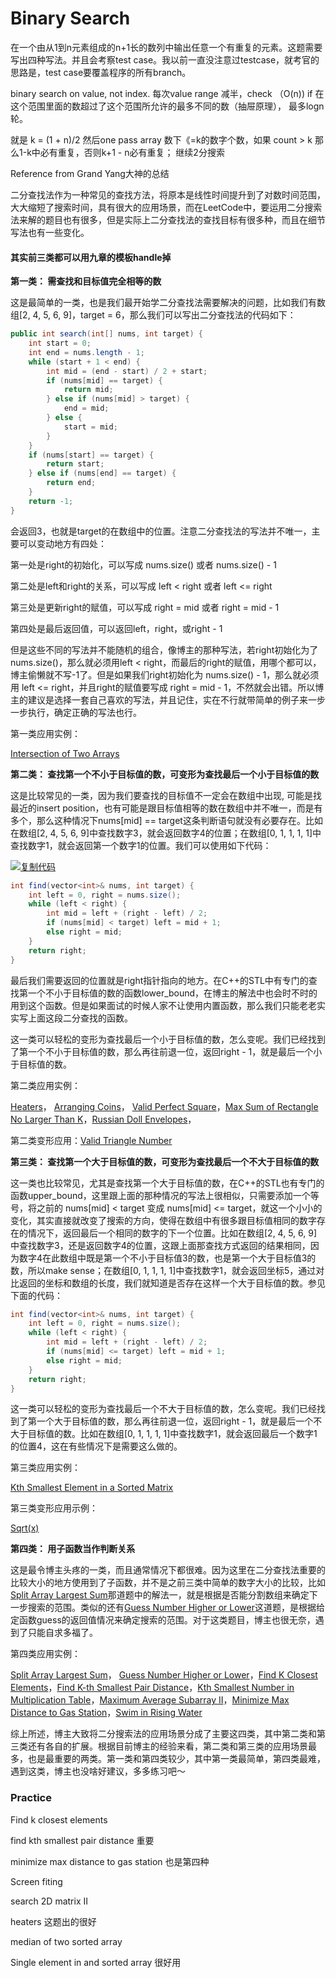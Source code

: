 # Binary Search



在一个由从1到n元素组成的n+1长的数列中输出任意一个有重复的元素。这题需要写出四种写法。并且会考察test case。我以前一直没注意过testcase，就考官的思路是，test case要覆盖程序的所有branch。 

binary search on value, not index. 每次value range 减半，check （O(n)) if 在这个范围里面的数超过了这个范围所允许的最多不同的数（抽屉原理）， 最多logn 轮。 

就是 k = (1 + n)/2 然后one pass array 数下《=k的数字个数，如果 count > k 那么1-k中必有重复，否则k+1 - n必有重复； 继续2分搜索 



Reference from Grand Yang大神的总结

二分查找法作为一种常见的查找方法，将原本是线性时间提升到了对数时间范围，大大缩短了搜索时间，具有很大的应用场景，而在LeetCode中，要运用二分搜索法来解的题目也有很多，但是实际上二分查找法的查找目标有很多种，而且在细节写法也有一些变化。

 

#### 其实前三类都可以用九章的模板handle掉

**第一类： 需查找和目标值完全相等的数**

这是最简单的一类，也是我们最开始学二分查找法需要解决的问题，比如我们有数组[2, 4, 5, 6, 9]，target = 6，那么我们可以写出二分查找法的代码如下：

 



```java
public int search(int[] nums, int target) {
    int start = 0;
    int end = nums.length - 1;
    while (start + 1 < end) {
        int mid = (end - start) / 2 + start;
        if (nums[mid] == target) {
            return mid;
        } else if (nums[mid] > target) {
            end = mid;
        } else {
            start = mid;
        }
    }
    if (nums[start] == target) {
        return start;
    } else if (nums[end] == target) {
        return end;
    }
    return -1;
}
```



 

会返回3，也就是target的在数组中的位置。注意二分查找法的写法并不唯一，主要可以变动地方有四处：

第一处是right的初始化，可以写成 nums.size() 或者 nums.size() - 1

第二处是left和right的关系，可以写成 left < right 或者 left <= right

第三处是更新right的赋值，可以写成 right = mid 或者 right = mid - 1

第四处是最后返回值，可以返回left，right，或right - 1

但是这些不同的写法并不能随机的组合，像博主的那种写法，若right初始化为了nums.size()，那么就必须用left < right，而最后的right的赋值，用哪个都可以，博主偷懒就不写-1了。但是如果我们right初始化为 nums.size() - 1，那么就必须用 left <= right，并且right的赋值要写成 right = mid - 1，不然就会出错。所以博主的建议是选择一套自己喜欢的写法，并且记住，实在不行就带简单的例子来一步一步执行，确定正确的写法也行。

第一类应用实例：

[Intersection of Two Arrays](http://www.cnblogs.com/grandyang/p/5507129.html)

 

**第二类： 查找第一个不小于目标值的数，可变形为查找最后一个小于目标值的数**

这是比较常见的一类，因为我们要查找的目标值不一定会在数组中出现, 可能是找最近的insert position，也有可能是跟目标值相等的数在数组中并不唯一，而是有多个，那么这种情况下nums[mid] == target这条判断语句就没有必要存在。比如在数组[2, 4, 5, 6, 9]中查找数字3，就会返回数字4的位置；在数组[0, 1, 1, 1, 1]中查找数字1，就会返回第一个数字1的位置。我们可以使用如下代码：

 

[![复制代码](http://common.cnblogs.com/images/copycode.gif)](javascript:void(0);)

```java
int find(vector<int>& nums, int target) {
    int left = 0, right = nums.size();
    while (left < right) {
        int mid = left + (right - left) / 2;
        if (nums[mid] < target) left = mid + 1;
        else right = mid;
    }
    return right;
}
```

 

最后我们需要返回的位置就是right指针指向的地方。在C++的STL中有专门的查找第一个不小于目标值的数的函数lower_bound，在博主的解法中也会时不时的用到这个函数。但是如果面试的时候人家不让使用内置函数，那么我们只能老老实实写上面这段二分查找的函数。

这一类可以轻松的变形为查找最后一个小于目标值的数，怎么变呢。我们已经找到了第一个不小于目标值的数，那么再往前退一位，返回right - 1，就是最后一个小于目标值的数。

第二类应用实例：

[Heaters](http://www.cnblogs.com/grandyang/p/6181626.html)， [Arranging Coins](http://www.cnblogs.com/grandyang/p/6026066.html)， [Valid Perfect Square](http://www.cnblogs.com/grandyang/p/5619296.html)，[Max Sum of Rectangle No Larger Than K](http://www.cnblogs.com/grandyang/p/5617660.html)，[Russian Doll Envelopes](http://www.cnblogs.com/grandyang/p/5568818.html)， 

 

第二类变形应用：[Valid Triangle Number](http://www.cnblogs.com/grandyang/p/7053730.html)

 

**第三类： 查找第一个大于目标值的数，可变形为查找最后一个不大于目标值的数**

这一类也比较常见，尤其是查找第一个大于目标值的数，在C++的STL也有专门的函数upper_bound，这里跟上面的那种情况的写法上很相似，只需要添加一个等号，将之前的 nums[mid] < target 变成 nums[mid] <= target，就这一个小小的变化，其实直接就改变了搜索的方向，使得在数组中有很多跟目标值相同的数字存在的情况下，返回最后一个相同的数字的下一个位置。比如在数组[2, 4, 5, 6, 9]中查找数字3，还是返回数字4的位置，这跟上面那查找方式返回的结果相同，因为数字4在此数组中既是第一个不小于目标值3的数，也是第一个大于目标值3的数，所以make sense；在数组[0, 1, 1, 1, 1]中查找数字1，就会返回坐标5，通过对比返回的坐标和数组的长度，我们就知道是否存在这样一个大于目标值的数。参见下面的代码：

 

```java
int find(vector<int>& nums, int target) {
    int left = 0, right = nums.size();
    while (left < right) {
        int mid = left + (right - left) / 2;
        if (nums[mid] <= target) left = mid + 1;
        else right = mid;
    }
    return right;
}
```



 

这一类可以轻松的变形为查找最后一个不大于目标值的数，怎么变呢。我们已经找到了第一个大于目标值的数，那么再往前退一位，返回right - 1，就是最后一个不大于目标值的数。比如在数组[0, 1, 1, 1, 1]中查找数字1，就会返回最后一个数字1的位置4，这在有些情况下是需要这么做的。

第三类应用实例：

[Kth Smallest Element in a Sorted Matrix](http://www.cnblogs.com/grandyang/p/5727892.html)

第三类变形应用示例：

[Sqrt(x)](http://www.cnblogs.com/grandyang/p/4346413.html)

 

**第四类： 用子函数当作判断关系**

这是最令博主头疼的一类，而且通常情况下都很难。因为这里在二分查找法重要的比较大小的地方使用到了子函数，并不是之前三类中简单的数字大小的比较，比如[Split Array Largest Sum](http://www.cnblogs.com/grandyang/p/5933787.html)那道题中的解法一，就是根据是否能分割数组来确定下一步搜索的范围。类似的还有[Guess Number Higher or Lower](http://www.cnblogs.com/grandyang/p/5666502.html)这道题，是根据给定函数guess的返回值情况来确定搜索的范围。对于这类题目，博主也很无奈，遇到了只能自求多福了。

第四类应用实例：

[Split Array Largest Sum](http://www.cnblogs.com/grandyang/p/5933787.html)， [Guess Number Higher or Lower](http://www.cnblogs.com/grandyang/p/5666502.html)，[Find K Closest Elements](http://www.cnblogs.com/grandyang/p/7519466.html)，[Find K-th Smallest Pair Distance](http://www.cnblogs.com/grandyang/p/8627783.html)，[Kth Smallest Number in Multiplication Table](http://www.cnblogs.com/grandyang/p/8367505.html)，[Maximum Average Subarray II](http://www.cnblogs.com/grandyang/p/8021421.html)，[Minimize Max Distance to Gas Station](http://www.cnblogs.com/grandyang/p/8970057.html)，[Swim in Rising Water](http://www.cnblogs.com/grandyang/p/9017300.html)

 

综上所述，博主大致将二分搜索法的应用场景分成了主要这四类，其中第二类和第三类还有各自的扩展。根据目前博主的经验来看，第二类和第三类的应用场景最多，也是最重要的两类。第一类和第四类较少，其中第一类最简单，第四类最难，遇到这类，博主也没啥好建议，多多练习吧～



### Practice

Find k closest elements

find kth smallest pair distance 重要

minimize max distance to gas station 也是第四种

Screen fiting

search 2D matrix II

heaters 这题出的很好

median of two sorted array

Single element in and sorted array 很好用

